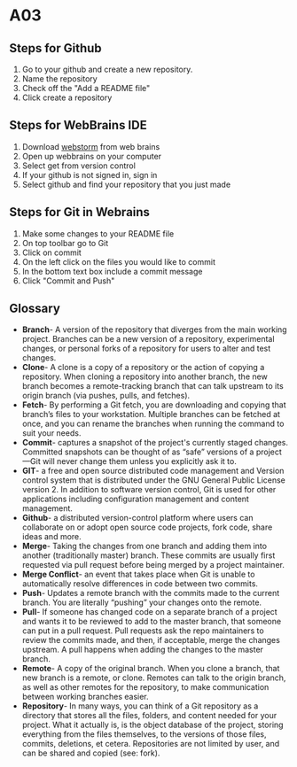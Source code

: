 # A03
## Steps for Github
1. Go to your github and create a new repository.
2. Name the repository
3. Check off the "Add a README file"
4. Click create a repository
## Steps for WebBrains IDE
1. Download [webstorm](https://www.jetbrains.com/webstorm/) from web brains
2. Open up webbrains on your computer
3. Select get from version control 
4. If your github is not signed in, sign in 
5. Select github and find your repository that you just made
## Steps for Git in Webrains
1. Make some changes to your README file
2. On top toolbar go to Git
3. Click on commit
4. On the left click on the files you would like to commit
5. In the bottom text box include a commit message
6. Click "Commit and Push"

## Glossary
* **Branch**- A version of the repository that diverges from the main working project. Branches can be a new version of a repository, experimental changes, or personal forks of a repository for users to alter and test changes.
* **Clone**- A clone is a copy of a repository or the action of copying a repository. When cloning a repository into another branch, the new branch becomes a remote-tracking branch that can talk upstream to its origin branch (via pushes, pulls, and fetches).
* **Fetch**- By performing a Git fetch, you are downloading and copying that branch’s files to your workstation. Multiple branches can be fetched at once, and you can rename the branches when running the command to suit your needs.
* **Commit**- captures a snapshot of the project's currently staged changes. Committed snapshots can be thought of as “safe” versions of a project—Git will never change them unless you explicitly ask it to.
* **GIT**- a free and open source distributed code management and Version control system that is distributed under the GNU General Public License version 2. In addition to software version control, Git is used for other applications including configuration management and content management.
* **Github**- a distributed version-control platform where users can collaborate on or adopt open source code projects, fork code, share ideas and more.
* **Merge**- Taking the changes from one branch and adding them into another (traditionally master) branch. These commits are usually first requested via pull request before being merged by a project maintainer.
* **Merge Conflict**- an event that takes place when Git is unable to automatically resolve differences in code between two commits.
* **Push**- Updates a remote branch with the commits made to the current branch. You are literally “pushing” your changes onto the remote.
* **Pull**- If someone has changed code on a separate branch of a project and wants it to be reviewed to add to the master branch, that someone can put in a pull request. Pull requests ask the repo maintainers to review the commits made, and then, if acceptable, merge the changes upstream. A pull happens when adding the changes to the master branch.
* **Remote**- A copy of the original branch. When you clone a branch, that new branch is a remote, or clone. Remotes can talk to the origin branch, as well as other remotes for the repository, to make communication between working branches easier.
* **Repository**- In many ways, you can think of a Git repository as a directory that stores all the files, folders, and content needed for your project. What it actually is, is the object database of the project, storing everything from the files themselves, to the versions of those files, commits, deletions, et cetera. Repositories are not limited by user, and can be shared and copied (see: fork).